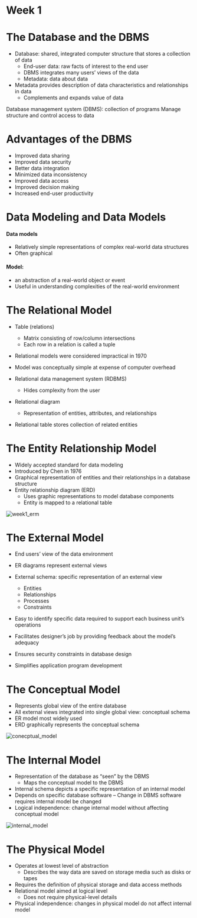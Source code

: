# Week 1

# The Database and the DBMS
- Database: shared, integrated computer structure that stores a collection of data
    - End-user data: raw facts of interest to the end user
    - DBMS integrates many users’ views of the data
    - Metadata: data about data 
- Metadata provides description of data characteristics and relationships in data
    - Complements and expands value of data

Database management system (DBMS): collection of programs Manage structure and control access to data

# Advantages of the DBMS
- Improved data sharing
- Improved data security
- Better data integration
- Minimized data inconsistency
- Improved data access
- Improved decision making
- Increased end-user productivity

# Data Modeling and Data Models
#### Data models
- Relatively simple representations of complex real-world data structures
- Often graphical
#### Model: 
- an abstraction of a real-world object or event
- Useful in understanding complexities of the real-world environment

# The Relational Model
- Table (relations)
    - Matrix consisting of row/column intersections
    - Each row in a relation is called a tuple
- Relational models were considered impractical in 1970
- Model was conceptually simple at expense of computer overhead

- Relational data management system (RDBMS)
    - Hides complexity from the user
- Relational diagram
    - Representation of entities, attributes, and relationships
- Relational table stores collection of related entities

# The Entity Relationship Model
- Widely accepted standard for data modeling
- Introduced by Chen in 1976
- Graphical representation of entities and their relationships in a database structure
- Entity relationship diagram (ERD)
    - Uses graphic representations to model database components
    - Entity is mapped to a relational table
    
 ![week1_erm](http://imgur.com/i0Q0gR6.png)
 
# The External Model
- End users’ view of the data environment
- ER diagrams represent external views
- External schema: specific representation of an external view
    - Entities
    - Relationships
    - Processes
    - Constraints

- Easy to identify specific data required to support each business unit’s operations
- Facilitates designer’s job by providing feedback about the model’s adequacy
- Ensures security constraints in database design
- Simplifies application program development

# The Conceptual Model
- Represents global view of the entire database
- All external views integrated into single global view: conceptual schema
- ER model most widely used
- ERD graphically represents the conceptual schema

![conecptual_model](http://imgur.com/xHKI6dc.png)

# The Internal Model
- Representation of the database as “seen” by the DBMS
    - Maps the conceptual model to the DBMS
- Internal schema depicts a specific representation of an internal model
- Depends on specific database software
    – Change in DBMS software requires internal model be changed
- Logical independence: change internal model without affecting conceptual model

![internal_model](http://imgur.com/RDrSFr9.png)

# The Physical Model
- Operates at lowest level of abstraction
    - Describes the way data are saved on storage media such as disks or tapes
- Requires the definition of physical storage and data access methods
- Relational model aimed at logical level
    - Does not require physical-level details
- Physical independence: changes in physical model do not affect internal model